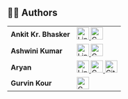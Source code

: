 ## 👨‍🔬 Authors

<table>
  <tr>
    <td><strong>Ankit Kr. Bhasker</strong></td>
    <td>
      <a href="https://www.linkedin.com/in/ankit-bhasker" target="_blank">
        <img src="https://cdn.jsdelivr.net/gh/devicons/devicon/icons/linkedin/linkedin-original.svg" width="28" alt="LinkedIn"/>
      </a>
      <a href="mailto:bhasker.ankit@gmail.com">
        <img src="https://upload.wikimedia.org/wikipedia/commons/4/4e/Gmail_Icon.png" width="28" alt="Gmail"/>
      </a>
    </td>
  </tr>
  <tr>
    <td><strong>Ashwini Kumar</strong></td>
    <td>
      <a href="https://www.linkedin.com/mwlite/profile/me?trk=p_mwlite_feed-secondary_nav" target="_blank">
        <img src="https://cdn.jsdelivr.net/gh/devicons/devicon/icons/linkedin/linkedin-original.svg" width="28" alt="LinkedIn"/>
      </a>
      <a href="mailto:ashwini.verma.564@gmail.com">
        <img src="https://upload.wikimedia.org/wikipedia/commons/4/4e/Gmail_Icon.png" width="28" alt="Gmail"/>
      </a>
    </td>
  </tr>
  <tr>
    <td><strong>Aryan</strong></td>
    <td>
      <a href="https://www.linkedin.com/in/aryan-gupta-75aaa7325?utm_source=share&utm_campaign=share_via&utm_content=profile&utm_medium=android_app" target="_blank">
        <img src="https://cdn.jsdelivr.net/gh/devicons/devicon/icons/linkedin/linkedin-original.svg" width="28" alt="LinkedIn"/>
      </a>
      <a href="mailto:aryan40314@gmail.com">
        <img src="https://upload.wikimedia.org/wikipedia/commons/4/4e/Gmail_Icon.png" width="28" alt="Gmail"/>
      </a>
      <a href="https://github.com/aryan4031" target="_blank">
        <img src="https://cdn.jsdelivr.net/gh/devicons/devicon/icons/github/github-original.svg" width="28" alt="GitHub"/>
      </a>
    </td>
  </tr>
  <tr>
    <td><strong>Gurvin Kour</strong></td>
    <td>
      <a href="mailto:gurvinkour1@gmail.com">
        <img src="https://upload.wikimedia.org/wikipedia/commons/4/4e/Gmail_Icon.png" width="28" alt="Gmail"/>
      </a>
    </td>
  </tr>
</table>
